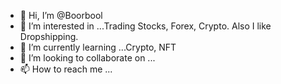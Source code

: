 - 👋 Hi, I’m @Boorbool
- 👀 I’m interested in ...Trading Stocks, Forex, Crypto. Also I like Dropshipping.
- 🌱 I’m currently learning ...Crypto, NFT
- 💞️ I’m looking to collaborate on ...
- 📫 How to reach me ...

<!---
Boorbool/Boorbool is a ✨ special ✨ repository because its `README.md` (this file) appears on your GitHub profile.
You can click the Preview link to take a look at your changes.
--->
